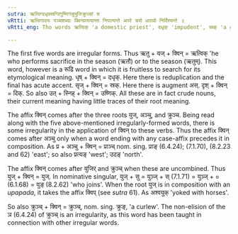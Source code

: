```yaml
---
sutra: ऋत्विग्दधृक्स्रग्दिगुष्णिगंचुयुजिक्रुञ्चां च
vRtti: ऋत्विगादयः पञ्चशब्दाः क्विन्प्रत्ययान्ता निपात्यन्ते अपरे त्रयो धातवो निर्दिश्यन्ते ॥
vRtti_eng: Tho words ऋत्विक् 'a domestic priest', दधृक् 'impudent', स्रक् 'a garland', दिक् 'a direction' and उष्णिक् 'a quatrain' are irregularly formed by adding the affix क्विन्; and so also after the verbs अञ्चु 'to worship', युजि 'to join' and क्रुञ्च 'to approach', the affix क्विन् is employed.

---
```

The first five words are irregular forms. Thus ऋतु + यज् + क्विन् = ऋत्विक् 'he who performs sacrifice in the season (ऋतौ) or to the season (ऋतुम्). This word, however is a रूढि word in which it is fruitless to search for its etymological meaning. धृष् + क्विन् = दधृक्. Here there is reduplication and the final has acute accent. सृज् + क्विन् = स्रक्. Here there is augment अस्. दृश् + क्विन् = दिक्. So also उत् + स्निह् + क्विन् = उष्णिक्. All these are in fact crude nouns, their current meaning having little traces of their root meaning.

The affix क्विन् comes after the three roots युज्, अञ्चु, and क्रुञ्च. Being read along with the five above-mentioned irregularly-formed words, there is some irregularity in the application of क्विन् to these verbs. Thus the affix क्विन् comes after अञ्चु only when a word ending with any case-affix precedes it in composition. As प्र + अञ्चु + क्विन् = प्राञ्च् nom. sing. प्राङ् (6.4.24); (7.1.70), (8.2.23 and 62) 'east'; so also प्रत्यङ् 'west'; उदङ् 'north'.

The affix क्विन् comes after युजिर् and क्रुञ्च् when these are uncombined. Thus युज् + क्विन् = युज्. In nominative singular, युज् + सु = युञ्ज् + स् (7.1.71) = युञ्ज् + ० (6.1.68) = युङ् (8.2.62) 'who joins'. When the root युज् is in composition with an _upapada_, it takes the affix क्विप् (see _sutra_ 61). As अश्वयुक् 'yoked with horses'.

So also क्रुञ्च् + क्विन् = क्रुञ्च्, nom. sing. क्रुङ्, 'a curlew'. The non-elision of the ञ (6.4.24) of क्रुञ्च् is an irregularity, as this word has been taught in connection with other irregular words.